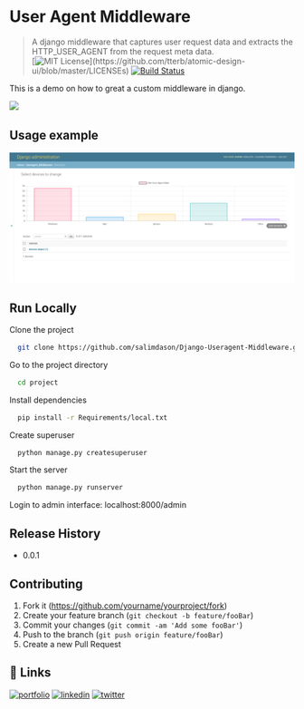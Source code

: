# User Agent Middleware
> A django middleware that captures user request data and extracts the HTTP_USER_AGENT from the request meta data.   
[![MIT License](https://img.shields.io/apm/l/atomic-design-ui.svg?)](https://github.com/tterb/atomic-design-ui/blob/master/LICENSEs)
[![Build Status][travis-image]][travis-url]

This is a demo on how to great a custom middleware in django.

![](header.png)

## Usage example

![img.png](img.png)

## Run Locally

Clone the project

```bash
  git clone https://github.com/salimdason/Django-Useragent-Middleware.git
```

Go to the project directory

```bash
  cd project
```

Install dependencies

```bash
  pip install -r Requirements/local.txt
```

Create superuser
```bash
  python manage.py createsuperuser
```

Start the server

```bash
  python manage.py runserver
```

Login to admin interface: localhost:8000/admin

## Release History

* 0.0.1
   

## Contributing

1. Fork it (<https://github.com/yourname/yourproject/fork>)
2. Create your feature branch (`git checkout -b feature/fooBar`)
3. Commit your changes (`git commit -am 'Add some fooBar'`)
4. Push to the branch (`git push origin feature/fooBar`)
5. Create a new Pull Request

<!-- Markdown link & img dfn's -->
[npm-image]: https://img.shields.io/npm/v/datadog-metrics.svg?style=flat-square
[npm-url]: https://npmjs.org/package/datadog-metrics
[npm-downloads]: https://img.shields.io/npm/dm/datadog-metrics.svg?style=flat-square
[travis-image]: https://img.shields.io/travis/dbader/node-datadog-metrics/master.svg?style=flat-square
[travis-url]: https://travis-ci.org/dbader/node-datadog-metrics
[wiki]: https://github.com/yourname/yourproject/wiki



## 🔗 Links
[![portfolio](https://img.shields.io/badge/my_portfolio-000?style=for-the-badge&logo=ko-fi&logoColor=white)](https://github.com/salimdason/)
[![linkedin](https://img.shields.io/badge/linkedin-0A66C2?style=for-the-badge&logo=linkedin&logoColor=white)](https://www.linkedin.com/salimdason/)
[![twitter](https://img.shields.io/badge/twitter-1DA1F2?style=for-the-badge&logo=twitter&logoColor=white)](https://twitter.com/moedason)

